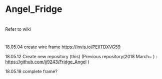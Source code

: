 # Angel_Fridge
#
Refer to wiki
#

18.05.04 create wire frame https://invis.io/PEIITDXVG59

18.05.12 Create new repository (this)
(Previous repository(2018 March~ ) : https://github.com/jj9243/Fridge_Angel )

18.05.18 complete frame?

